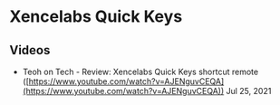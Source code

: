 # Xencelabs Quick Keys

## Videos

* Teoh on Tech -  Review: Xencelabs Quick Keys shortcut remote ([https://www.youtube.com/watch?v=AJENguvCEQA](https://www.youtube.com/watch?v=AJENguvCEQA)) Jul 25, 2021


